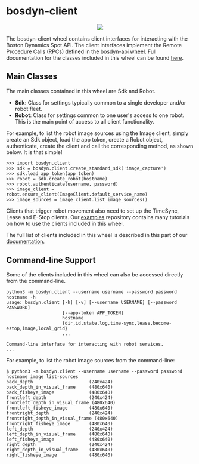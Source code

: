 <!--
Copyright (c) 2020 Boston Dynamics, Inc.  All rights reserved.

Downloading, reproducing, distributing or otherwise using the SDK Software
is subject to the terms and conditions of the Boston Dynamics Software
Development Kit License (20191101-BDSDK-SL).
-->

# bosdyn-client

<p align="center">
<img src="https://www.bostondynamics.com/sites/default/files/2020-05/spot.png" style="max-width:50%;">
</p>

The bosdyn-client wheel contains client interfaces for interacting with the Boston Dynamics Spot 
API. The client interfaces implement the Remote Procedure Calls (RPCs) defined in the 
[bosdyn-api wheel](https://pypi.org/project/bosdyn-api/). Full documentation for the classes 
included in this wheel can be found 
[here](https://dev.bostondynamics.com/docs/python/reference/client_modules/client_index).

## Main Classes
The main classes contained in this wheel are Sdk and Robot.
* **Sdk**: Class for settings typically common to a single developer and/or robot fleet.
* **Robot**: Class for settings common to one user's access to one robot. This is the main point 
of access to all client functionality.

For example, to list the robot image sources using the Image client, simply create an Sdk object, 
load the app token, create a Robot object, authenticate, create the client and call the 
corresponding method, as shown below. It is that simple!
```pycon
>>> import bosdyn.client
>>> sdk = bosdyn.client.create_standard_sdk('image_capture')
>>> sdk.load_app_token(app_token)
>>> robot = sdk.create_robot(hostname)
>>> robot.authenticate(username, password)
>>> image_client = robot.ensure_client(ImageClient.default_service_name)
>>> image_sources = image_client.list_image_sources()
```
Clients that trigger robot movement also need to set up the TimeSync, Lease and E-Stop clients. Our 
[examples](https://github.com/boston-dynamics/spot-sdk/tree/master/python/examples) repository 
contains many tutorials on how to use the clients included in this wheel.

The full list of clients included in this wheel is described in this part of our [documentation](https://dev.bostondynamics.com/python/bosdyn-client/). 


## Command-line Support
Some of the clients included in this wheel can also be accessed directly from the command-line. 

```
python3 -m bosdyn.client --username username --password password hostname -h
usage: bosdyn.client [-h] [-v] [--username USERNAME] [--password PASSWORD]
                     [--app-token APP_TOKEN]
                     hostname
                     {dir,id,state,log,time-sync,lease,become-estop,image,local_grid}
                     ...

Command-line interface for interacting with robot services.
...
```

For example, to list the robot image sources from the command-line: 
```
$ python3 -m bosdyn.client --username username --password password hostname image list-sources
back_depth                     (240x424)
back_depth_in_visual_frame     (480x640)
back_fisheye_image             (480x640)
frontleft_depth                (240x424)
frontleft_depth_in_visual_frame (480x640)
frontleft_fisheye_image        (480x640)
frontright_depth               (240x424)
frontright_depth_in_visual_frame (480x640)
frontright_fisheye_image       (480x640)
left_depth                     (240x424)
left_depth_in_visual_frame     (480x640)
left_fisheye_image             (480x640)
right_depth                    (240x424)
right_depth_in_visual_frame    (480x640)
right_fisheye_image            (480x640)
```
